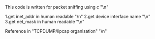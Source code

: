 This code is written for packet sniffing using c "\n"

1.get inet_addr in human readable "\n"
2.get device interface name "\n"
3.get net_mask in human readable "\n"
 
Reference in "TCPDUMP/lipcap organisation" "\n"

